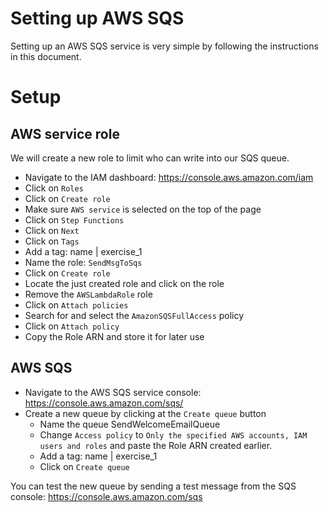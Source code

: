 # Setting up AWS SQS

Setting up an AWS SQS service is very simple by following the instructions in this document.

# Setup
## AWS service role
We will create a new role to limit who can write into our SQS queue.
- Navigate to the IAM dashboard: https://console.aws.amazon.com/iam
- Click on `Roles`
- Click on `Create role`
- Make sure `AWS service` is selected on the top of the page
- Click on `Step Functions`
- Click on `Next`
- Click on `Tags`
- Add a tag: name | exercise_1
- Name the role: `SendMsgToSqs`
- Click on `Create role`
- Locate the just created role and click on the role
- Remove the `AWSLambdaRole` role
- Click on `Attach policies`
- Search for and select the `AmazonSQSFullAccess` policy
- Click on `Attach policy`
- Copy the Role ARN and store it for later use

## AWS SQS
- Navigate to the AWS SQS service console: https://console.aws.amazon.com/sqs/
- Create a new queue by clicking at the `Create queue` button
    - Name the queue SendWelcomeEmailQueue
    - Change `Access policy` to `Only the specified AWS accounts, IAM users and roles`
    and paste the Role ARN created earlier.
    - Add a tag: name | exercise_1
    - Click on `Create queue`

You can test the new queue by sending a test message from the SQS console: https://console.aws.amazon.com/sqs
    
   
